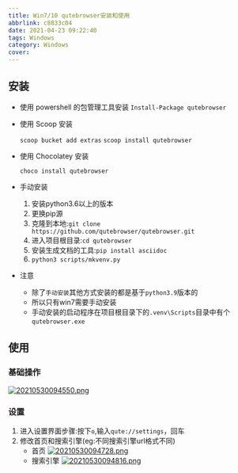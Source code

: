 ```yaml
---
title: Win7/10 qutebrowser安装和使用
abbrlink: c8833c04
date: 2021-04-23 09:22:40
tags: Windows
category: Windows
cover:
---
```


## 安装

+ 使用 powershell 的包管理工具安装
    `Install-Package qutebrowser`

    



+ 使用 Scoop 安装

    `scoop bucket add extras`
    `scoop install qutebrowser`



+ 使用 Chocolatey 安装

    `choco install qutebrowser`



+ 手动安装

    1. 安装python3.6以上的版本
    2. 更换pip源
    3. 克隆到本地:`git clone https://github.com/qutebrowser/qutebrowser.git`
    4. 进入项目根目录:`cd qutebrowser`
    5. 安装生成文档的工具:`pip install asciidoc`
    6. `python3 scripts/mkvenv.py`

+ 注意

    - 除了`手动安装`其他方式安装的都是基于`python3.9`版本的
    - 所以只有win7需要手动安装
    - 手动安装的启动程序在项目根目录下的`.venv\Scripts`目录中有个`qutebrowser.exe`

## 使用

### 基础操作

[![20210530094550.png](https://gitee.com/huang_jian_hua/blog-images-bed/raw/master/20210530100106.jpg
)](https://gitee.com/huang_jian_hua/blog-images-bed/raw/master/20210530100106.jpg
)

### 设置

1. 进入设置界面步骤:按下`o`,输入`qute://settings`，回车
2. 修改首页和搜索引擎(eg:不同搜索引擎url格式不同)
   + 首页
        [![20210530094728.png](https://gitee.com/huang_jian_hua/blog-images-bed/raw/master/20210530100220.png
)](https://gitee.com/huang_jian_hua/blog-images-bed/raw/master/20210530100220.png
)
   + 搜索引擎
        [![20210530094816.png](https://gitee.com/huang_jian_hua/blog-images-bed/raw/master/20210530100105.jpg
)](https://gitee.com/huang_jian_hua/blog-images-bed/raw/master/20210530100105.jpg
)




